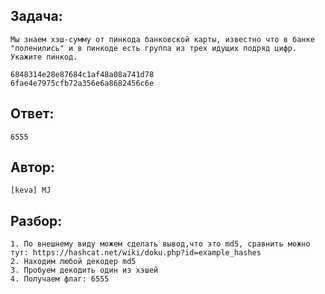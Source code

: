 ## Задача: 
    Мы знаем хэш-сумму от пинкода банковской карты, известно что в банке "поленились" и в пинкоде есть группа из трех идущих подряд цифр. Укажите пинкод.

    6848314e28e87684c1af48a08a741d78
    6fae4e7975cfb72a356e6a8682456c6e

## Ответ:
    6555

## Автор: 
    [keva] MJ

## Разбор:
    1. По внешнему виду можем сделать вывод,что это md5, сравнить можно тут: https://hashcat.net/wiki/doku.php?id=example_hashes
    2. Находим любой декодер md5
    3. Пробуем декодить один из хэшей 
    4. Получаем флаг: 6555